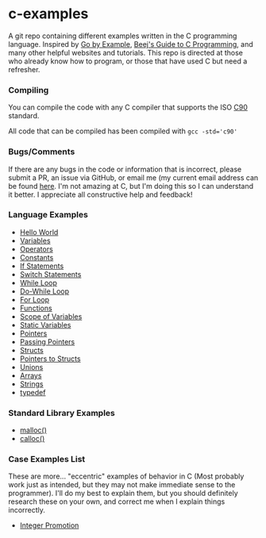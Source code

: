 # c-examples
A git repo containing different examples written in the C programming language. Inspired by [Go by Example](https://gobyexample.com/), [Beej's Guide to C Programming](https://beej.us/guide/bgc/html/multi/index.html), and many other helpful websites and tutorials. This repo is directed at those who already know how to program, or those that have used C but need a refresher.

### Compiling

You can compile the code with any C compiler that supports the ISO [C90](https://www.pdf-archive.com/2014/10/02/ansi-iso-9899-1990-1/ansi-iso-9899-1990-1.pdf) standard.

All code that can be compiled has been compiled with `gcc -std='c90'`

### Bugs/Comments

If there are any bugs in the code or information that is incorrect, please submit a PR, an issue via GitHub, or email me (my current email address can be found [here](https://www.coltonhurst.com/). I'm not amazing at C, but I'm doing this so I can understand it better. I appreciate all constructive help and feedback!

### Language Examples

- [Hello World](/lang-examples/hello-world.c)
- [Variables](/lang-examples/variables.c)
- [Operators](/lang-examples/operators.c)
- [Constants](/lang-examples/constants.c)
- [If Statements](/lang-examples/if-statements.c)
- [Switch Statements](/lang-examples/switch-statements.c)
- [While Loop](/lang-examples/while-loop.c)
- [Do-While Loop](/lang-examples/do-while-loop.c)
- [For Loop](/lang-examples/for-loop.c)
- [Functions](/lang-examples/functions.c)
- [Scope of Variables](/lang-examples/scope.c)
- [Static Variables](/lang-examples/static-variables.c)
- [Pointers](/lang-examples/pointers.c)
- [Passing Pointers](/lang-examples/passing-pointers.c)
- [Structs](/lang-examples/structs.c)
- [Pointers to Structs](/lang-examples/pointer-to-struct.c)
- [Unions](/lang-examples/union.c)
- [Arrays](/lang-examples/arrays.c)
- [Strings](/lang-examples/strings.c)
- [typedef](/lang-examples/typedef.c)

### Standard Library Examples

- [malloc()](/libc-examples/malloc.c)
- [calloc()](/libc-examples/calloc.c)

### Case Examples List

These are more... "eccentric" examples of behavior in C (Most probably work just as intended, but they may not make immediate sense to the programmer). I'll do my best to explain them, but you should definitely research these on your own, and correct me when I explain things incorrectly.

- [Integer Promotion](/case-examples/integer-promotion.c)
